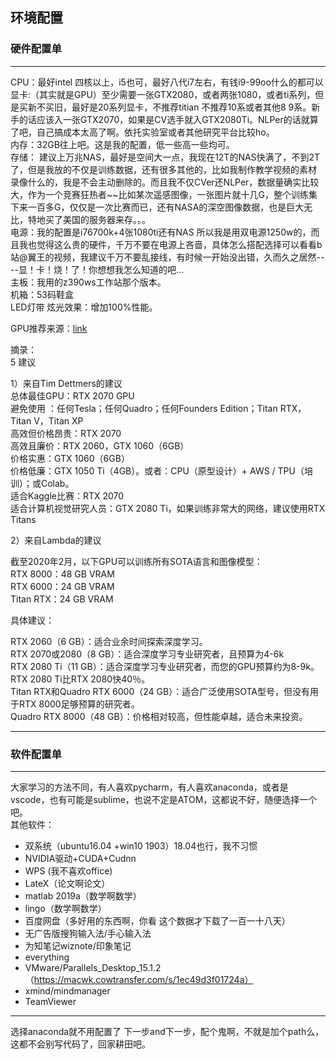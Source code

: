 ## 环境配置

### 硬件配置单

*****
CPU：最好intel 四核以上，i5也可，最好八代i7左右，有钱i9-99oo什么的都可以   
显卡:（其实就是GPU）至少需要一张GTX2080，或者两张1080，或者ti系列，但是买新不买旧，最好是20系列显卡，不推荐titian 不推荐10系或者其他8 9系。新手的话应该入一张GTX2070，如果是CV选手就入GTX2080Ti。NLPer的话就算了吧，自己搞成本太高了啊。依托实验室或者其他研究平台比较ho。  
内存：32GB往上吧。这是我的配置，低一些高一些均可。  
存储： 建议上万兆NAS，最好是空间大一点，我现在12T的NAS快满了，不到2T了，但是我放的不仅是训练数据，还有很多其他的，比如我制作教学视频的素材 录像什么的，我是不会主动删除的。而且我不仅CVer还NLPer，数据量确实比较大，作为一个竞赛狂热者~~比如某次遥感图像，一张图片就十几G，整个训练集下来一百多G，仅仅是一次比赛而已，还有NASA的深空图像数据，也是巨大无比，特地买了美国的服务器来存。。。  
电源：我的配置是i76700k+4张1080ti还有NAS 所以我是用双电源1250w的，而且我也觉得这么贵的硬件，千万不要在电源上吝啬，具体怎么搭配选择可以看看b站@翼王的视频，我建议千万不要乱接线，有时候一开始没出错，久而久之居然----显！卡！烧！了！你想想我怎么知道的吧...   
主板：我用的z390ws工作站那个版本。  
机箱：53码鞋盒  
LED灯带 炫光效果：增加100%性能。  

GPU推荐来源：<a href= "https://mp.weixin.qq.com/s?__biz=MzI5MDUyMDIxNA==&mid=2247493903&idx=1&sn=f4915e27ac2d74f13399b27889303956&chksm=ec1c04f6db6b8de0b4fec29e12ce39e9a0a0048db790269c72060f3dfbdac8898d3878951e78&mpshare=1&scene=1&srcid=&sharer_sharetime=1584151208992&sharer_shareid=98a873b4dfa9c44786aa0623dcf691fb&key=3b0e800a5b4608695fb6967bebd723dd53d5221d65b6a197ff7eb6bc4265c1b3e7073246efb8da99fad51081546e7a715b226f914d9c481f1f5333e6c1c156c52ed85316018630a47b97e6245bd06742&ascene=1&uin=MTM5ODU1MDU0MQ%3D%3D&devicetype=Windows+10&version=62080079&lang=zh_CN&exportkey=AVifK%2BC5inxpD%2F02IJr%2Bn%2Fc%3D&pass_ticket=v8dMP164OAodO0vpFcXnI1nhXGwC3KPdJerg%2F0HXoLhISmUXj9ZBDrp0x1KQeMcF">link </a>  

摘录：  
5 建议  

1）来自Tim Dettmers的建议  
总体最佳GPU：RTX 2070 GPU  
避免使用 ：任何Tesla；任何Quadro；任何Founders Edition；Titan RTX，Titan V，Titan XP  
高效但价格昂贵：RTX 2070  
高效且廉价：RTX 2060，GTX 1060（6GB）  
价格实惠：GTX 1060（6GB）  
价格低廉：GTX 1050 Ti（4GB）。或者：CPU（原型设计）+ AWS / TPU（培训）；或Colab。  
适合Kaggle比赛：RTX 2070  
适合计算机视觉研究人员：GTX 2080 Ti，如果训练非常大的网络，建议使用RTX Titans  

2）来自Lambda的建议  

截至2020年2月，以下GPU可以训练所有SOTA语言和图像模型：  
RTX 8000：48 GB VRAM  
RTX 6000：24 GB VRAM  
Titan RTX：24 GB VRAM  

具体建议：  

RTX 2060（6 GB）：适合业余时间探索深度学习。  
RTX 2070或2080（8 GB）：适合深度学习专业研究者，且预算为4-6k  
RTX 2080 Ti（11 GB）：适合深度学习专业研究者，而您的GPU预算约为8-9k。RTX 2080 Ti比RTX 2080快40％。  
Titan RTX和Quadro RTX 6000（24 GB）：适合广泛使用SOTA型号，但没有用于RTX 8000足够预算的研究者。  
Quadro RTX 8000（48 GB）：价格相对较高，但性能卓越，适合未来投资。  

*****
### 软件配置单  

*****
大家学习的方法不同，有人喜欢pycharm，有人喜欢anaconda，或者是vscode，也有可能是sublime，也说不定是ATOM，这都说不好，随便选择一个吧。  
其他软件：
- 双系统（ubuntu16.04 +win10 1903）18.04也行，我不习惯
- NVIDIA驱动+CUDA+Cudnn
- WPS (我不喜欢office)
- LateX（论文啊论文）
- matlab 2019a（数学啊数学）
- lingo（数学啊数学）
- 百度网盘（多好用的东西啊，你看 这个数据才下载了一百一十八天）
- 无广告版搜狗输入法/手心输入法
- 为知笔记wiznote/印象笔记
- everything
- VMware/Parallels_Desktop_15.1.2（https://macwk.cowtransfer.com/s/1ec49d3f01724a）
- xmind/mindmanager
- TeamViewer

*****
选择anaconda就不用配置了 下一步and下一步，配个鬼啊，不就是加个path么，这都不会别写代码了，回家耕田吧。
